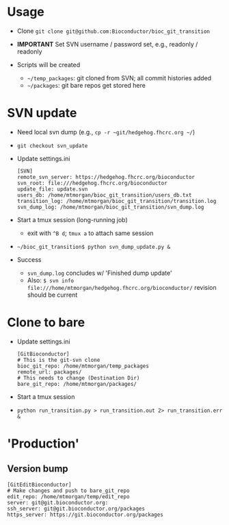 # Usage

- Clone `git clone git@github.com:Bioconductor/bioc_git_transition`
- **IMPORTANT** Set SVN username / password set, e.g., readonly / readonly
- Scripts will be created

    - `~/temp_packages`: git cloned from SVN; all commit histories added
    - `~/packages`: git bare repos get stored here

# SVN update

- Need local svn dump (e.g., `cp -r ~git/hedgehog.fhcrc.org ~/`)
- `git checkout svn_update`
- Update settings.ini

    ```
    [SVN]
    remote_svn_server: https://hedgehog.fhcrc.org/bioconductor
    svn_root: file:///hedgehog.fhcrc.org/bioconductor
    update_file: update.svn
    users_db: /home/mtmorgan/bioc_git_transition/users_db.txt
    transition_log:	/home/mtmorgan/bioc_git_transition/transition.log
    svn_dump_log: /home/mtmorgan/bioc_git_transition/svn_dump.log
    ```

- Start a tmux session (long-running job)
  - exit with `^B d`; `tmux a` to attach same session
- `~/bioc_git_transition$ python svn_dump_update.py &`

- Success
  - `svn_dump.log` concludes w/ 'Finished dump update'
  - Also: `$ svn info
      file:///home/mtmorgan/hedgehog.fhcrc.org/bioconductor/` revision
      should be current

# Clone to bare

- Update settings.ini

    ```
    [GitBioconductor]
    # This is the git-svn clone
    bioc_git_repo: /home/mtmorgan/temp_packages
    remote_url: packages/
    # This needs to change (Destination Dir)
    bare_git_repo: /home/mtmorgan/packages/
    ```

- Start a tmux session
- `python run_transition.py > run_transition.out 2> run_transition.err &`

# 'Production'

## Version bump

```
[GitEditBioconductor]
# Make changes and push to bare_git_repo
edit_repo: /home/mtmorgan/temp/edit_repo
server: git@git.bioconductor.org:
ssh_server: git@git.bioconductor.org/packages
https_server: https://git.bioconductor.org/packages
```
